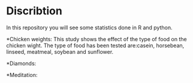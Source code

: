 # Discribtion
In this repository you will see some statistics done in R and python.

*Chicken weights:
This study shows the effect of the type of food on the chicken wight. 
The type of food has been tested are:casein, horsebean, linseed, meatmeal, soybean and sunflower.

*Diamonds:

*Meditation:
